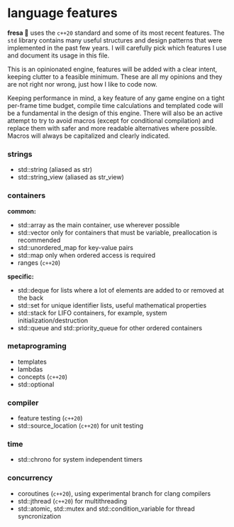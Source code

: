# language features

**fresa :strawberry:** uses the `c++20` standard and some of its most recent features. The `std` library contains many useful structures and design patterns that were implemented in the past few years. I will carefully pick which features I use and document its usage in this file.

This is an opinionated engine, features will be added with a clear intent, keeping clutter to a feasible minimum. These are all my opinions and they are not right nor wrong, just how I like to code now.

Keeping performance in mind, a key feature of any game engine on a tight per-frame time budget, compile time calculations and templated code will be a fundamental in the design of this engine. There will also be an active attempt to try to avoid macros (except for conditional compilation) and replace them with safer and more readable alternatives where possible. Macros will always be capitalized and clearly indicated.

### strings

- std::string (aliased as str)
- std::string_view (aliased as str_view)

### containers

**common:**

- std::array as the main container, use wherever possible
- std::vector only for containers that must be variable, preallocation is recommended
- std::unordered_map for key-value pairs
- std::map only when ordered access is required
- ranges (`c++20`)

**specific:**

- std::deque for lists where a lot of elements are added to or removed at the back
- std::set for unique identifier lists, useful mathematical properties
- std::stack for LIFO containers, for example, system initialization/destruction
- std::queue and std::priority_queue for other ordered containers

### metaprograming

- templates
- lambdas
- concepts (`c++20`)
- std::optional

### compiler

- feature testing (`c++20`)
- std::source_location (`c++20`) for unit testing

### time

- std::chrono for system independent timers

### concurrency

- coroutines (`c++20`), using experimental branch for clang compilers
- std::jthread (`c++20`) for multithreading
- std::atomic, std::mutex and std::condition_variable for thread syncronization